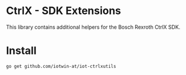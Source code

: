 # CtrlX - SDK Extensions
This library contains additional helpers for the Bosch Rexroth CtrlX SDK.

# Install
```bash
go get github.com/iotwin-at/iot-ctrlxutils
```
